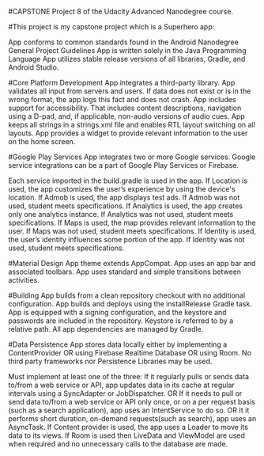 #CAPSTONE
Project 8 of the Udacity Advanced Nanodegree course.

#This project is my capstone project which is a Superhero app:

App conforms to common standards found in the Android Nanodegree General Project Guidelines
App is written solely in the Java Programming Language
App utilizes stable release versions of all libraries, Gradle, and Android Studio.

#Core Platform Development
App integrates a third-party library.
App validates all input from servers and users. If data does not exist or is in the wrong format, the app logs this fact and does not crash.
App includes support for accessibility. That includes content descriptions, navigation using a D-pad, and, if applicable, non-audio versions of audio cues.
App keeps all strings in a strings.xml file and enables RTL layout switching on all layouts.
App provides a widget to provide relevant information to the user on the home screen.

#Google Play Services
App integrates two or more Google services. Google service integrations can be a part of Google Play Services or Firebase.

Each service imported in the build.gradle is used in the app.
If Location is used, the app customizes the user’s experience by using the device's location.
If Admob is used, the app displays test ads. If Admob was not used, student meets specifications.
If Analytics is used, the app creates only one analytics instance. If Analytics was not used, student meets specifications.
If Maps is used, the map provides relevant information to the user. If Maps was not used, student meets specifications.
If Identity is used, the user’s identity influences some portion of the app. If Identity was not used, student meets specifications.

#Material Design
App theme extends AppCompat.
App uses an app bar and associated toolbars.
App uses standard and simple transitions between activities.

#Building
App builds from a clean repository checkout with no additional configuration.
App builds and deploys using the installRelease Gradle task.
App is equipped with a signing configuration, and the keystore and passwords are included in the repository. Keystore is referred to by a relative path.
All app dependencies are managed by Gradle.

#Data Persistence
App stores data locally either by implementing a ContentProvider OR using Firebase Realtime Database OR using Room. No third party frameworks nor Persistence Libraries may be used.

Must implement at least one of the three:
If it regularly pulls or sends data to/from a web service or API, app updates data in its cache at regular intervals using a SyncAdapter or JobDispatcher.
OR
If it needs to pull or send data to/from a web service or API only once, or on a per request basis (such as a search application), app uses an IntentService to do so.
OR
It it performs short duration, on-demand requests(such as search), app uses an AsyncTask.
If Content provider is used, the app uses a Loader to move its data to its views.
If Room is used then LiveData and ViewModel are used when required and no unnecessary calls to the database are made.
